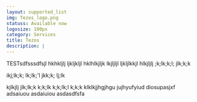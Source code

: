```yaml
---
layout: supported_list
img: Tezos_logo.png
statuss: Available now
logosize: 100px
category: Services
title: Tezos
description: | 
---
```


TESTsdfsssdfsjl hkhkljlj ljkljkljl hklhlkjljk lkjljljl ljkljlkkjl hlkjljlj ;k;lk;k;l; jlk;k;k
<p>ikj;lk;k; lk;lk;'l jkk;k; lj;lk </p>
<p>kjlkjlj jlk;lk;k k;k;lk k;k;lk;l k;k;k klklkjjhgjhgu jujhyufyiud diosupasjxf adsaiuou asdaiuiou asdasdfsfa</p>
